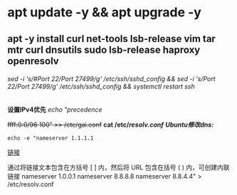 # apt update -y && apt upgrade -y
## apt -y install curl net-tools lsb-release vim tar mtr curl dnsutils sudo lsb-release haproxy openresolv
###### sed -i 's/#Port 22/Port 27499/g' /etc/ssh/sshd_config && sed -i 's/Port 22/Port 27499/g' /etc/ssh/sshd_config && systemctl restart ssh

**设置IPv4优先**
*echo "precedence*

~~ffff:0:0/96  100" >> /etc/gai.conf~~
**cat /etc/_resolv.conf_**
***Ubuntu修改dns:***

```
echo -e "nameserver 1.1.1.1 
```



[链接](https://github.com/urnuts/haproxy/blob/main/readme.md)

通过将链接文本包含在方括号 [ ] 内，然后将 URL 包含在括号 ( ) 内，可创建内联链接
nameserver 1.0.0.1
nameserver 8.8.8.8
nameserver 8.8.4.4" > /etc/resolv.conf
